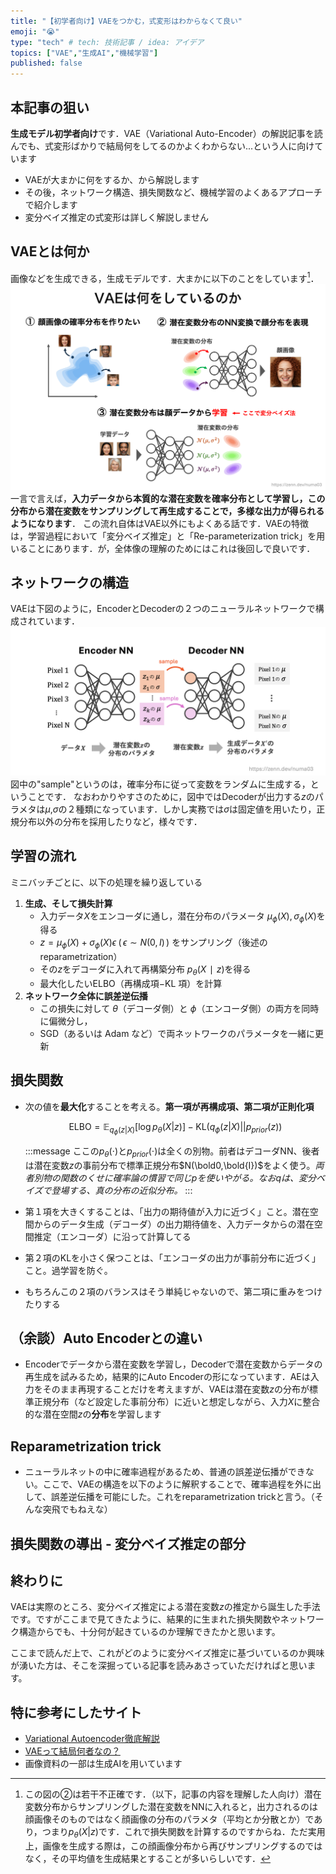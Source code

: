 ```yaml
---
title: "【初学者向け】VAEをつかむ，式変形はわからなくて良い"
emoji: "😭"
type: "tech" # tech: 技術記事 / idea: アイデア
topics: ["VAE","生成AI","機械学習"]
published: false
---
```


## 本記事の狙い
**生成モデル初学者向け**です．VAE（Variational Auto-Encoder）の解説記事を読んでも、式変形ばかりで結局何をしてるのかよくわからない...という人に向けています
- VAEが大まかに何をするか、から解説します
- その後，ネットワーク構造、損失関数など、機械学習のよくあるアプローチで紹介します
- 変分ベイズ推定の式変形は詳しく解説しません

## VAEとは何か
画像などを生成できる，生成モデルです．大まかに以下のことをしています[^1]．
![](/images/vae-without-variational/overview.png)
一言で言えば，**入力データから本質的な潜在変数を確率分布として学習し，この分布から潜在変数をサンプリングして再生成することで，多様な出力が得られるようになります**．
この流れ自体はVAE以外にもよくある話です．VAEの特徴は，学習過程において「変分ベイズ推定」と「Re-parameterization trick」を用いることにあります．が，全体像の理解のためにはこれは後回しで良いです．
[^1]: この図の②は若干不正確です．（以下，記事の内容を理解した人向け）潜在変数分布からサンプリングした潜在変数をNNに入れると，出力されるのは顔画像そのものではなく顔画像の分布のパラメタ（平均とか分散とか）であり，つまり$p_\theta (X|z)$です．これで損失関数を計算するのですからね．ただ実用上，画像を生成する際は，この顔画像分布から再びサンプリングするのではなく，その平均値を生成結果とすることが多いらしいです．

## ネットワークの構造
VAEは下図のように，EncoderとDecoderの２つのニューラルネットワークで構成されています．
![](/images/vae-without-variational/structure.png)
図中の"sample"というのは，確率分布に従って変数をランダムに生成する，ということです．
なおわかりやすさのために，図中ではDecoderが出力する$z$のパラメタは$\mu$,$\sigma$の２種類になっています．しかし実務では$\sigma$は固定値を用いたり，正規分布以外の分布を採用したりなど，様々です．

## 学習の流れ

ミニバッチごとに、以下の処理を繰り返している

1. **生成、そして損失計算**
    - 入力データ$X$をエンコーダに通し，潜在分布のパラメータ $μ_ϕ(X)$, $σ_ϕ(X)$を得る
    - $z=μ_ϕ(X)+σ_ϕ(X)ϵ \; (\,ϵ∼N(0,I)\,)$ をサンプリング（後述のreparametrization）
    - その$z$をデコーダに入れて再構築分布  $p_θ(X∣z)$を得る
    - 最大化したいELBO（再構成項−KL 項）を計算
2. **ネットワーク全体に誤差逆伝播**
    - この損失に対して $θ$（デコーダ側）と $ϕ$（エンコーダ側）の両方を同時に偏微分し，
    - SGD（あるいは Adam など）で両ネットワークのパラメータを一緒に更新

## 損失関数

- 次の値を**最大化**することを考える。**第一項が再構成項、第二項が正則化項**
    
    $$
    \text{ELBO} = \mathbb{E}_{q_\phi (z|X)}[\text{log}\,p_\theta (X|z)] - \text{KL}\bigl( q_\phi (z|X)|| p_{prior}(z) \bigr)
    $$
    
    :::message
    ここの$p_\theta (\cdot)$と$p_{prior}(\cdot )$は全くの別物。前者はデコーダNN、後者は潜在変数$z$の事前分布で標準正規分布$N(\bold0,\bold{I})$をよく使う。*両者別物の関数のくせに確率論の慣習で同じ$p$を使いやがる。なお$q$は、変分ベイズで登場する、真の分布の近似分布。*
    :::
    
- 第１項を大きくすることは、「出力の期待値が入力に近づく」こと。潜在空間からのデータ生成（デコーダ）の出力期待値を、入力データからの潜在空間推定（エンコーダ）に沿って計算してる
- 第２項のKLを小さく保つことは、「エンコーダの出力が事前分布に近づく」こと。過学習を防ぐ。
- もちろんこの２項のバランスはそう単純じゃないので、第二項に重みをつけたりする


## （余談）Auto Encoderとの違い
- Encoderでデータから潜在変数を学習し，Decoderで潜在変数からデータの再生成を試みるため，結果的にAuto Encoderの形になっています．AEは入力をそのまま再現することだけを考えますが、VAEは潜在変数$z$の分布が標準正規分布（など設定した事前分布）に近いと想定しながら、入力$X$に整合的な潜在空間$z$の**分布**を学習します


## Reparametrization trick

- ニューラルネットの中に確率過程があるため、普通の誤差逆伝播ができない。ここで、VAEの構造を以下のように解釈することで、確率過程を外に出して、誤差逆伝播を可能にした。これをreparametrization trickと言う。（そんな突飛でもねえな）

## 損失関数の導出 - 変分ベイズ推定の部分

## 終わりに
VAEは実際のところ、変分ベイズ推定による潜在変数$z$の推定から誕生した手法です。ですがここまで見てきたように、結果的に生まれた損失関数やネットワーク構造からでも、十分何が起きているのか理解できたかと思います。

ここまで読んだ上で、これがどのように変分ベイズ推定に基づいているのか興味が湧いた方は、そこを深掘っている記事を読みあさっていただければと思います。

## 特に参考にしたサイト
- [Variational Autoencoder徹底解説](https://qiita.com/kenmatsu4/items/b029d697e9995d93aa24)
- [VAEって結局何者なの？](https://zenn.dev/asap/articles/6caa9043276424#vae（variational-auto-encoder）)
- 画像資料の一部は生成AIを用いています
